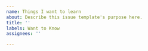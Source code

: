 ```yaml
---
name: Things I want to learn
about: Describe this issue template's purpose here.
title: ''
labels: Want to Know
assignees: ''

---
```



